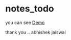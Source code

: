 # notes_todo


you can see [Demo](https://abhishek950650.github.io/notes_todo/) 

thank you ..
abhishek jaiswal
